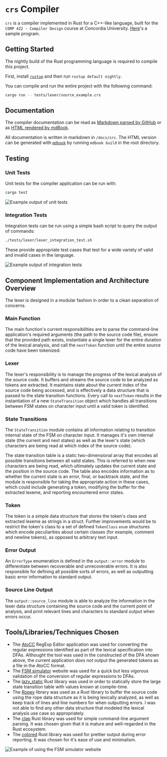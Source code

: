 # `crs` Compiler

`crs` is a compiler implemented in Rust for a C++-like language, built for the `COMP 422 - Compiler Design` course at Concordia University. [Here](source_example.crs)'s a sample program.

## Getting Started

The nightly build of the Rust programming language is required to compile this project.

First, install [`rustup`](https://www.rust-lang.org/en-US/install.html) and then run `rustup default nightly`.

You can compile and run the entire project with the following command:

```bash
cargo run -- tests/lexer/source_example.crs
```

## Documentation

The compiler documentation can be read as [Markdown parsed by GitHub](/docs/src/SUMMARY.md) or as [HTML rendered by mdBook](/docs/rendered).

All documentation is written in markdown in `/docs/src`. The HTML version can be generated with [`mdbook`](https://github.com/rust-lang-nursery/mdBook) by running `mdbook build` in the root directory.

## Testing

### Unit Tests

Unit tests for the compiler application can be run with:

```bash
cargo test
```

![Example output of unit tests](assets/images/lexer_unit_tests.png)

### Integration Tests

Integration tests can be run using a simple bash script to query the output of commands:

```bash
./tests/lexer/lexer_integration_test.sh
```

These provide appropriate test cases that test for a wide variety of valid and invalid cases in the language.

![Example output of integration tests](assets/images/lexer_integration_tests.png)


## Component Implementation and Architecture Overview

The lexer is designed in a modular fashion in order to a clean separation of concerns.

### Main Function

The main function's current responsibilities are to parse the command-line application's required arguments (the path to the source code file), ensure that the provided path exists, instantiate a single lexer for the entire duration of the lexical analysis, and call the `nextToken` function until the entire source code have been tokenized.

### Lexer

The lexer's responsibility is to manage the progress of the lexical analysis of the source code. It buffers and streams the source code to be analyzed as tokens are extracted. It maintains state about the current index of the source code being accessed, and is effectively a data structure that is passed to the state transition functions. Every call to `nextToken` results in the instantiation of a new `StateTransition` object which handles all transitions between FSM states on character input until a valid token is identified.

### State Transitions

The `StateTransition` module contains all information relating to transition internal state of the FSM on character input. It manages it's own internal state (the current and next states) as well as the lexer's state (which characters are being read at which index of the source code).

The state transition table is a static two-dimensional array that encodes all possible transitions between all valid states. This is referred to when new characters are being read, which ultimately updates the current state and the position in the source code. The table also encodes information as to whether the current state is an error, final, or backtrack state, and the module is responsible for taking the appropriate action in these cases, which could include generating a token, modifying the buffer for the extracted lexeme, and reporting encountered error states.

### Token

The token is a simple data structure that stores the token's class and extracted lexeme as strings in a struct. Further improvements would be to restrict the token's class to a set of defined `TokenClass` `enum` structures which encode peculiarities about certain classes (for example, comment and newline tokens), as opposed to arbitrary text input.

### Error Output

An `ErrorType` enumeration is defined in the `output::error` module to differentiate between recoverable and unrecoverable errors. It is also responsible for defining all possible sorts of errors, as well as outputting basic error information to standard output.

### Source Line Output

The `output::source_line` module is able to analyze the information in the lexer data structure containing the source code and the current point of analysis, and print relevant lines and characters to standard output when errors occur.


## Tools/Libraries/Techniques Chosen

- The [AtoCC](http://atocc.de) RegExp Editor application was used for converting the regular expressions identified as part of the lexical specification into DFAs. Althought the tool was used in the constructed of the DFA shown above, the current application *does not* output the generated tokens as a file in the AtoCC format.
- The [FSM simulator](http://ivanzuzak.info/noam/webapps/fsm_simulator/) website was used for a quick but less vigorous validation of the conversion of regular expressions to DFAs.
- The [lazy_static](https://docs.rs/lazy_static/1.0.0/lazy_static/) Rust library was used in order to statically store the large state transition table with values known at compile-time.
- The [Ropey](https://docs.rs/ropey/0.6.3/ropey/) library was used as a Rust library to buffer the source code using the rope data structure as it is being lexically analyzed, as well as keep track of lines and line numbers for when outputting errors. I was not able to find any other data structure that modeled the lexical analysis use case so appropriately.
- The [clap](https://clap.rs/) Rust library was used for simple command-line argument parsing. It was chosen given that it is mature and well-regarded in the Rust ecosystem.
- The [colored](https://docs.rs/colored/1.6.0/colored/) Rust library was used for prettier output during error reporting. It was chosen for it's ease of use and minimalism.

![Example of using the FSM simulator website](assets/images/fsa_simulator.png)


